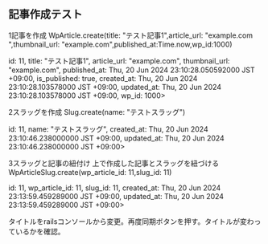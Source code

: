 ## 記事作成テスト

1記事を作成
  WpArticle.create(title: "テスト記事1",article_url: "example.com
",thumbnail_url: "example.com",published_at:Time.now,wp_id:1000)

id: 11,
 title: "テスト記事1",
 article_url: "example.com",
 thumbnail_url: "example.com",
 published_at: Thu, 20 Jun 2024 23:10:28.050592000 JST +09:00,
 is_published: true,
 created_at: Thu, 20 Jun 2024 23:10:28.103578000 JST +09:00,
 updated_at: Thu, 20 Jun 2024 23:10:28.103578000 JST +09:00,
 wp_id: 1000>

2スラッグを作成
  Slug.create(name: "テストスラッグ")

  id: 11,
  name: "テストスラッグ",
  created_at: Thu, 20 Jun 2024 23:10:46.238000000 JST +09:00,
  updated_at: Thu, 20 Jun 2024 23:10:46.238000000 JST +09:00>

3スラッグと記事の紐付け
  上で作成した記事とスラッグを紐づける
  WpArticleSlug.create(wp_article_id: 11,slug_id: 11)

  id: 11,
  wp_article_id: 11,
  slug_id: 11,
  created_at: Thu, 20 Jun 2024 23:13:59.459289000 JST +09:00,
  updated_at: Thu, 20 Jun 2024 23:13:59.459289000 JST +09:00>


タイトルをrailsコンソールから変更。再度同期ボタンを押す。タイトルが変わっているかを確認。
